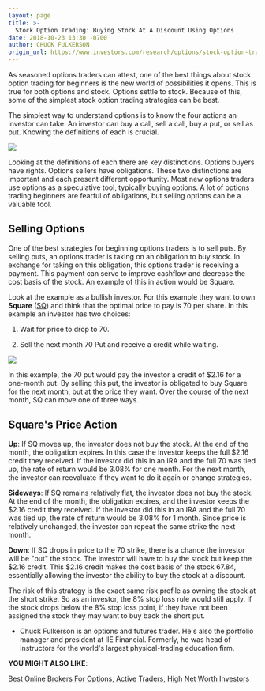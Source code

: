```yaml
---
layout: page
title: >-
  Stock Option Trading: Buying Stock At A Discount Using Options
date: 2018-10-23 13:30 -0700
author: CHUCK FULKERSON
origin_url: https://www.investors.com/research/options/stock-option-trading-buying-stock-at-a-discount-using-options/
---
```






As seasoned options traders can attest, one of the best things about stock option trading for beginners is the new world of possibilities it opens. This is true for both options and stock. Options settle to stock. Because of this, some of the simplest stock option trading strategies can be best.




The simplest way to understand options is to know the four actions an investor can take. An investor can buy a call, sell a call, buy a put, or sell as put. Knowing the definitions of each is crucial.


![](https://www.investors.com/wp-content/uploads/2018/10/Options_1_102318.jpg)


Looking at the definitions of each there are key distinctions. Options buyers have rights. Options sellers have obligations. These two distinctions are important and each present different opportunity. Most new options traders use options as a speculative tool, typically buying options. A lot of options trading beginners are fearful of obligations, but selling options can be a valuable tool.


Selling Options
---------------


One of the best strategies for beginning options traders is to sell puts. By selling puts, an options trader is taking on an obligation to buy stock. In exchange for taking on this obligation, this options trader is receiving a payment. This payment can serve to improve cashflow and decrease the cost basis of the stock. An example of this in action would be Square.


Look at the example as a bullish investor. For this example they want to own **Square** ([SQ](https://research.investors.com/quote.aspx?symbol=SQ)) and think that the optimal price to pay is 70 per share. In this example an investor has two choices:


1. Wait for price to drop to 70.


2. Sell the next month 70 Put and receive a credit while waiting.


![](https://www.investors.com/wp-content/uploads/2018/10/Options-2-102318.jpg)


In this example, the 70 put would pay the investor a credit of $2.16 for a one-month put. By selling this put, the investor is obligated to buy Square for the next month, but at the price they want. Over the course of the next month, SQ can move one of three ways.


Square's Price Action
---------------------


**Up**: If SQ moves up, the investor does not buy the stock. At the end of the month, the obligation expires. In this case the investor keeps the full $2.16 credit they received. If the investor did this in an IRA and the full 70 was tied up, the rate of return would be 3.08% for one month. For the next month, the investor can reevaluate if they want to do it again or change strategies.


**Sideways**: If SQ remains relatively flat, the investor does not buy the stock. At the end of the month, the obligation expires, and the investor keeps the $2.16 credit they received. If the investor did this in an IRA and the full 70 was tied up, the rate of return would be 3.08% for 1 month. Since price is relatively unchanged, the investor can repeat the same strike the next month.


**Down**: If SQ drops in price to the 70 strike, there is a chance the investor will be "put" the stock. The investor will have to buy the stock but keep the $2.16 credit. This $2.16 credit makes the cost basis of the stock 67.84, essentially allowing the investor the ability to buy the stock at a discount.


The risk of this strategy is the exact same risk profile as owning the stock at the short strike. So as an investor, the 8% stop loss rule would still apply. If the stock drops below the 8% stop loss point, if they have not been assigned the stock they may want to buy back the short put.


* Chuck Fulkerson is an options and futures trader. He's also the portfolio manager and president at IIE Financial. Formerly, he was head of instructors for the world's largest physical-trading education firm.


**YOU MIGHT ALSO LIKE**:


[Best Online Brokers For Options, Active Traders, High Net Worth Investors](https://www.investors.com/news/best-online-brokers/best-online-brokers-for-options-active-traders-etfs-high-net-worth-investors/)




